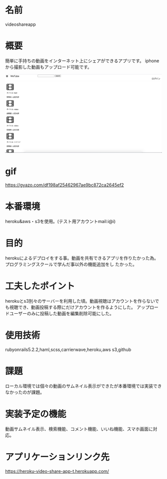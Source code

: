 # 名前
  videoshareapp

# 概要
  簡単に手持ちの動画をインターネット上にシェアができるアプリです。
  iphoneから撮影した動画もアップロード可能です。

![メインページ](https://github.com/ta-ka-13/video_share_app/blob/master/%E3%82%B9%E3%82%AF%E3%83%AA%E3%83%BC%E3%83%B3%E3%82%B7%E3%83%A7%E3%83%83%E3%83%88%202020-07-20%2022.11.14.png)
# gif
  https://gyazo.com/df198af25462967ae9bc872ca2645ef2


# 本番環境
  heroku&aws・s3を使用。(テスト用アカウントmail:i@i)

# 目的
  herokuによるデプロイをする事。動画を共有できるアプリを作りたかった為。プログラミングスクールで学んだ事以外の機能追加をし たかった。

# 工夫したポイント
  herokuとs3別々のサーバーを利用した頃。動画視聴はアカウントを作らないでも視聴でき、動画投稿する際にだけアカウントを作るようにした。
  アップロードユーザーのみに投稿した動画を編集削除可能にした。

# 使用技術
  rubyonrails5.2.2,haml,scss,carrierwave,heroku,aws s3,github

# 課題
  ローカル環境では個々の動画のサムネイル表示ができたが本番環境では実装できなかったのが課題。

# 実装予定の機能
 動画サムネイル表示、検索機能、コメント機能、いいね機能、スマホ画面に対応。

# アプリケーションリンク先
  https://heroku-video-share-app-t.herokuapp.com/
